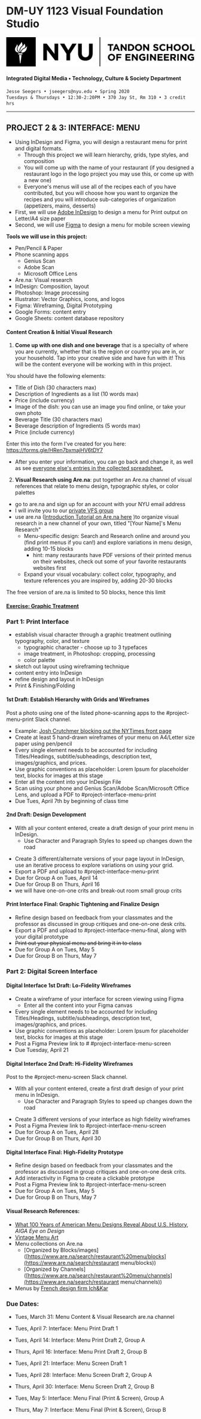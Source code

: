 # DM-UY 1123 Visual Foundation Studio

![NYU](nyu_soe_logo.png)
#### Integrated Digital Media • Technology, Culture & Society Department
`````
Jesse Seegers • jseegers@nyu.edu • Spring 2020
Tuesdays & Thursdays • 12:30-2:20PM • 370 Jay St, Rm 310 • 3 credit hrs
`````
---


## PROJECT 2 & 3: INTERFACE: MENU
- Using InDesign and Figma, you will design a restaurant menu for print and digital formats.
  - Through this project we will learn hierarchy, grids, type styles, and composition
  - You will come up with the name of your restaurant (if you designed a restaurant logo in the logo project you may use this, or come up with a new one)
  - Everyone's menus will use all of the recipes each of you have contributed, but you will choose how you want to organize the recipes and you will introduce sub-categories of organization (appetizers, mains, desserts)
- First, we will use [Adobe InDesign](https://www.adobe.com/products/indesign.html) to design a menu for Print output on Letter/A4 size paper
- Second, we will use [Figma](figma.com) to design a menu for mobile screen viewing



**Tools we will use in this project:**

- Pen/Pencil & Paper
- Phone scanning apps
  - Genius Scan 
  - Adobe Scan
  - Microsoft Office Lens
- Are.na: Visual research
- InDesign: Composition, layout
- Photoshop: Image processing
- Illustrator: Vector Graphics, icons, and logos
- Figma: Wireframing, Digital Prototyping
- Google Forms: content entry
- Google Sheets: content database repository




#### Content Creation & Initial Visual Research

1. **Come up with one dish and one beverage** that is a specialty of where you are currently, whether that is the region or country you are in, or your household. Tap into your creative side and have fun with it! This will be the content everyone will be working with in this project.
  
  You should have the following elements:
  
  - Title of Dish (30 characters max)
  - Description of Ingredients as a list (10 words max)
  - Price (include currency)
  - Image of the dish: you can use an image you find online, or take your own photo
  - Beverage Title (30 characters max)
  - Beverage description of Ingredients (5 words max)
  - Price (include currency) 
  
  
  Enter this into the form I've created for you here: https://forms.gle/HRen7bxmajHV6tDY7
  
  - After you enter your information, you can go back and change it, as well as see [everyone else's entries in the collected spreadsheet.](https://docs.google.com/spreadsheets/d/1uP1pHQCDkoDJ9SSTXOiCMsuNI7uAsoo_YnzOaS3Q93s/edit?usp=sharing)
  
    
  
2. **Visual Research using Are.na**: put together an Are.na channel of visual references that relate to menu design, typographic styles, or color palettes
  
  - go to are.na and sign up for an account with your NYU email address
  - I will invite you to our [private VFS group](https://www.are.na/vfs-sp20)
  - use are.na ([Introduction Tutorial on Are.na here](https://support.are.na/help/can-i-watch-a-tutorial-3b49c282) )to organize visual research in a new channel of your own, titled "[Your Name]'s Menu Research"
    - Menu-specific design: Search and Research online and around you (find print menus if you can!) and explore variations in menu design, adding 10-15 blocks
      - hint: many restaurants have PDF versions of their printed menus on their websites, check out some of your favorite restaurants websites first
    - Expand your visual vocabulary: collect color, typography, and texture references you are inspired by, adding 20-30 blocks
  
  The free version of are.na is limited to 50 blocks, hence this limit
  
  
#### [Exercise: Graphic Treatment]()

  


### Part 1: Print Interface
- establish visual character through a graphic treatment outlining typography, color, and texture
  - typographic character - choose up to 3 typefaces
  - image treatment, in Photoshop: cropping, processing
  - color palette
- sketch out layout using wireframing technique
- content entry into InDesign
- refine design and layout in InDesign
- Print & Finishing/Folding



#### 1st Draft: Establish Hierarchy with Grids and Wireframes
Post a photo using one of the listed phone-scanning apps to the #project-menu-print Slack channel.

* Example: [Josh Crutchmer blocking out the NYTimes front page](https://twitter.com/jcrutchmer/status/1205667822338265088)
* Create at least 5 hand-drawn wireframes of your menu on A4/Letter size paper using pen/pencil
* Every single element needs to be accounted for including Titles/Headings, subtitle/subheadings, description text, images/graphics, and prices.
* Use graphic conventions as placeholder: Lorem Ipsum for placeholder text, blocks for images at this stage
* Enter all the content into your InDesign File
* Scan using your phone and Genius Scan/Adobe Scan/Microsoft Office Lens, and upload a PDF to #project-interface-menu-print
* Due Tues, April 7th by beginning of class time



#### 2nd Draft: Design Development

- With all your content entered, create a draft design of your print menu in InDesign.
  * Use Character and Paragraph Styles to speed up changes down the road

* Create 3 different/alternate  versions of your page layout in InDesign, use an iterative process to explore variations on using your grid.
* Export a PDF and upload to #project-interface-menu-print
* Due for Group A on Tues, April 14
* Due for Group B on Thurs, April 16
* we will have one-on-one crits and break-out room small group crits



#### Print Interface Final: Graphic Tightening and Finalize Design

* Refine design based on feedback from your classmates and the professor as discussed in group critiques and one-on-one desk crits.
*  Export a PDF and upload to #project-interface-menu-final, along with your digital prototype
* ~~Print out your physical menu and bring it in to class~~
* Due for Group A on Tues, May 5
* Due for Group B on Thurs, May 7




### Part 2: Digital Screen Interface

#### Digital Interface 1st Draft: Lo-Fidelity Wireframes

- Create a wireframe of your interface for screen viewing using Figma
  - Enter all the content into your Figma canvas
- Every single element needs to be accounted for including Titles/Headings, subtitle/subheadings, description text, images/graphics, and prices.
- Use graphic conventions as placeholder: Lorem Ipsum for placeholder text, blocks for images at this stage
- Post a Figma Preview link to # #project-interface-menu-screen
- Due Tuesday, April 21



#### Digital Interface 2nd Draft: Hi-Fidelity Wireframes

Post to the #project-menu-screen Slack channel.

- With all your content entered, create a first draft design of your print menu in InDesign.
  * Use Character and Paragraph Styles to speed up changes down the road

* Create 3 different versions of your interface as high fidelity wireframes
* Post a Figma Preview link to #project-interface-menu-screen
* Due for Group A on Tues, April 28
* Due for Group B on Thurs, April 30



#### Digital Interface Final: High-Fidelity Prototype

- Refine design based on feedback from your classmates and the professor as discussed in group critiques and one-on-one desk crits.
- Add interactivity in Figma to create a clickable prototype
- Post a Figma Preview link to #project-interface-menu-screen
- Due for Group A on Tues, May 5
- Due for Group B on Thurs, May 7



#### Visual Research References:

- [What 100 Years of American Menu Designs Reveal About U.S. History](https://eyeondesign.aiga.org/what-americas-restaurant-menu-designs-reveals-about-its-history/), *AIGA Eye on Design*
- [Vintage Menu Art](https://vintagemenuart.com/)
- Menu collections on Are.na
  - [Organized by Blocks/images]([https://www.are.na/search/restaurant%20menu/blocks](https://www.are.na/search/restaurant menu/blocks))
  - [Organized by Channels]([https://www.are.na/search/restaurant%20menu/channels](https://www.are.na/search/restaurant menu/channels))
- Menus by [French design firm Ich&Kar](https://www.ichetkar.fr/tag/menu/)





### Due Dates:

- Tues, March 31: Menu Content & Visual Research are.na channel

  

- Tues, April 7: Interface: Menu Print Draft 1

- Tues, April 14: Interface: Menu Print Draft 2, Group A

- Thurs, April 16: Interface: Menu Print Draft 2, Group B

  

- Tues, April 21: Interface: Menu Screen Draft 1

- Tues, April 28: Interface: Menu Screen Draft 2, Group A

- Thurs, April 30: Interface: Menu Screen Draft 2, Group B



- Tues, May 5: Interface: Menu Final (Print & Screen), Group A
- Thurs, May 7: Interface: Menu Final (Print & Screen), Group B